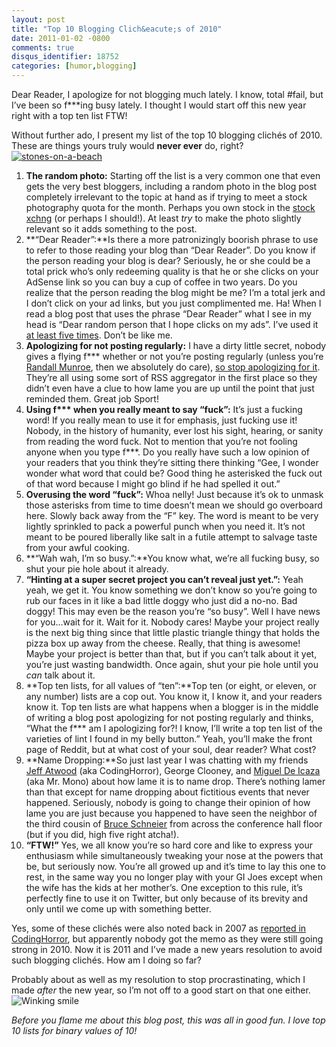 ```yaml
---
layout: post
title: "Top 10 Blogging Clich&eacute;s of 2010"
date: 2011-01-02 -0800
comments: true
disqus_identifier: 18752
categories: [humor,blogging]
---
```

Dear Reader, I apologize for not blogging much lately. I know, total
\#fail, but I’ve been so f\*\*\*ing busy lately. I thought I would start
off this new year right with a top ten list FTW!

Without further ado, I present my list of the top 10 blogging clichés of
2010. These are things yours truly would **never ever** do,
right?[![stones-on-a-beach](http://haacked.com/images/haacked_com/Windows-Live-Writer/MyTop10BloggingClichesof2009_123D2/stones-on-a-beach_3.jpg "stones-on-a-beach")](http://www.sxc.hu/photo/1245904 "Shore and rocks near Front Street in Lahaina by Beneeb on sxc.hu")

1.  **The random photo:** Starting off the list is a very common one
    that even gets the very best bloggers, including a random photo in
    the blog post completely irrelevant to the topic at hand as if
    trying to meet a stock photography quota for the month. Perhaps you
    own stock in the [stock xchng](http://sxc.hu/ "Stock Exchange") (or
    perhaps I should!). At least *try* to make the photo slightly
    relevant so it adds something to the post.
2.  **“Dear Reader”:**Is there a more patronizingly boorish phrase to
    use to refer to those reading your blog than “Dear Reader”. Do you
    know if the person reading your blog is dear? Seriously, he or she
    could be a total prick who’s only redeeming quality is that he or
    she clicks on your AdSense link so you can buy a cup of coffee in
    two years. Do you realize that the person reading the blog might be
    me? I’m a total jerk and I don’t click on your ad links, but you
    just complimented me. Ha! When I read a blog post that uses the
    phrase “Dear Reader” what I see in my head is “Dear random person
    that I hope clicks on my ads”. I’ve used it [at least five
    times](http://haacked.com/search.aspx?q=Dear%20Reader "Dear Reader").
    Don’t be like me.
3.  **Apologizing for not posting regularly:** I have a dirty little
    secret, nobody gives a flying f\*\*\* whether or not you’re posting
    regularly (unless you’re [Randall
    Munroe](http://xkcd.com/ "XKCD.com"), then we absolutely do care),
    [so stop apologizing for
    it](http://melly.me/stop-apologizing-for-not-blogging "Stop Apologizing for not blogging").
    They’re all using some sort of RSS aggregator in the first place so
    they didn’t even have a clue to how lame you are up until the point
    that just reminded them. Great job Sport!
4.  **Using f\*\*\* when you really meant to say “fuck”:** It’s just a
    fucking word! If you really mean to use it for emphasis, just
    fucking use it! Nobody, in the history of humanity, ever lost his
    sight, hearing, or sanity from reading the word fuck. Not to mention
    that you’re not fooling anyone when you type f\*\*\*. Do you really
    have such a low opinion of your readers that you think they’re
    sitting there thinking “Gee, I wonder wonder what word that could
    be? Good thing he asterisked the fuck out of that word because I
    might go blind if he had spelled it out.”
5.  **Overusing the word “fuck”:** Whoa nelly! Just because it’s ok to
    unmask those asterisks from time to time doesn’t mean we should go
    overboard here. Slowly back away from the “F” key. The word is meant
    to be very lightly sprinkled to pack a powerful punch when you need
    it. It’s not meant to be poured liberally like salt in a futile
    attempt to salvage taste from your awful cooking.
6.  **“Wah wah, I’m so busy.”:**You know what, we’re all fucking busy,
    so shut your pie hole about it already.
7.  **“Hinting at a super secret project you can’t reveal just yet.”:**
    Yeah yeah, we get it. You know something we don’t know so you’re
    going to rub our faces in it like a bad little doggy who just did a
    no-no. Bad doggy! This may even be the reason you’re “so busy”. Well
    I have news for you…wait for it. Wait for it. Nobody cares! Maybe
    your project really is the next big thing since that little plastic
    triangle thingy that holds the pizza box up away from the cheese.
    Really, that thing is awesome! Maybe your project is better than
    that, but if you can’t talk about it yet, you’re just wasting
    bandwidth. Once again, shut your pie hole until you *can* talk about
    it.
8.  **Top ten lists, for all values of “ten”:**Top ten (or eight, or
    eleven, or any number) lists are a cop out. You know it, I know it,
    and your readers know it. Top ten lists are what happens when a
    blogger is in the middle of writing a blog post apologizing for not
    posting regularly and thinks, “What the f\*\*\* am I apologizing
    for?! I know, I’ll write a top ten list of the varieties of lint I
    found in my belly button.” Yeah, you’ll make the front page of
    Reddit, but at what cost of your soul, dear reader? What cost?
9.  **Name Dropping:**So just last year I was chatting with my friends
    [Jeff Atwood](http://codinghorror.com/ "CodingHorror") (aka
    CodingHorror), George Clooney, and [Miguel De
    Icaza](http://tirania.org/blog/ "Miguel's Blog") (aka Mr. Mono)
    about how lame it is to name drop. There’s nothing lamer than that
    except for name dropping about fictitious events that never
    happened. Seriously, nobody is going to change their opinion of how
    lame you are just because you happened to have seen the neighbor of
    the third cousin of [Bruce
    Schneier](http://www.schneier.com/ "Bruce Schneier's Blog") from
    across the conference hall floor (but if you did, high five right
    atcha!).
10. **“FTW!”** Yes, we all know you’re so hard core and like to express
    your enthusiasm while simultaneously tweaking your nose at the
    powers that be, but seriously now. You’re all growed up and it’s
    time to lay this one to rest, in the same way you no longer play
    with your GI Joes except when the wife has the kids at her mother’s.
    One exception to this rule, it’s perfectly fine to use it on
    Twitter, but only because of its brevity and only until we come up
    with something better.

Yes, some of these clichés were also noted back in 2007 as [reported in
CodingHorror](http://www.codinghorror.com/blog/archives/000834.html "Blogging Cliches"),
but apparently nobody got the memo as they were still going strong in
2010. Now it is 2011 and I’ve made a new years resolution to avoid such
blogging clichés. How am I doing so far?

Probably about as well as my resolution to stop procrastinating, which I
made *after* the new year, so I’m not off to a good start on that one
either. ![Winking
smile](http://haacked.com/images/haacked_com/Windows-Live-Writer/MyTop10BloggingClichesof2009_123D2/wlEmoticon-winkingsmile_2.png)

*Before you flame me about this blog post, this was all in good fun. I
love top 10 lists for binary values of 10!*

